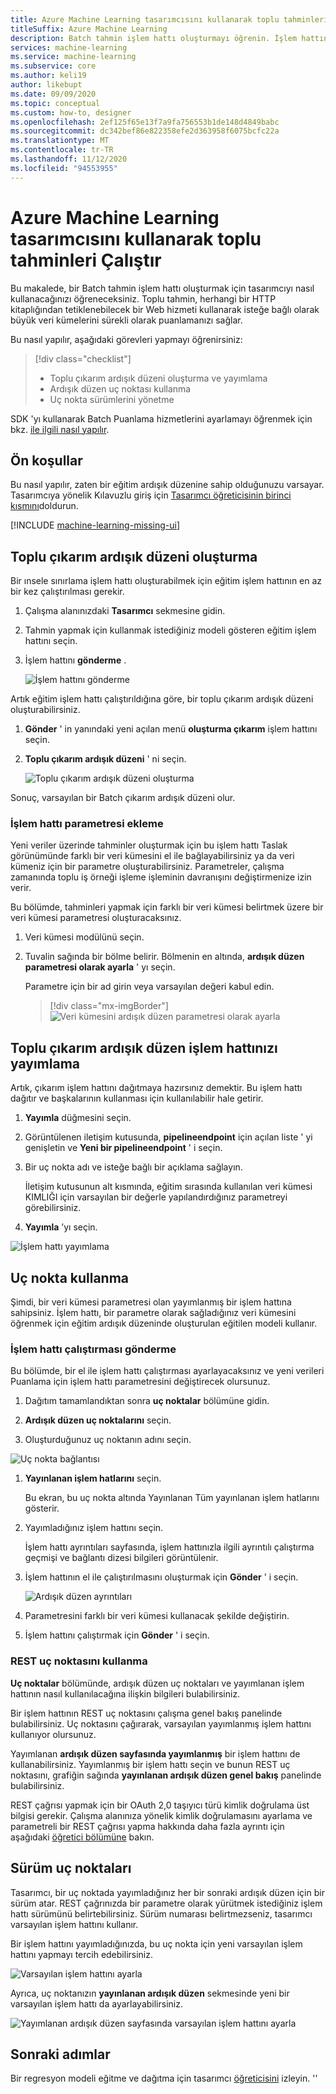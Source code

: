 ```yaml
---
title: Azure Machine Learning tasarımcısını kullanarak toplu tahminleri Çalıştır
titleSuffix: Azure Machine Learning
description: Batch tahmin işlem hattı oluşturmayı öğrenin. İşlem hattını parametreli bir Web hizmeti olarak dağıtın ve herhangi bir HTTP kitaplığından tetikleyin.
services: machine-learning
ms.service: machine-learning
ms.subservice: core
ms.author: keli19
author: likebupt
ms.date: 09/09/2020
ms.topic: conceptual
ms.custom: how-to, designer
ms.openlocfilehash: 2ef125f65e13f7a9fa756553b1de148d4849babc
ms.sourcegitcommit: dc342bef86e822358efe2d363958f6075bcfc22a
ms.translationtype: MT
ms.contentlocale: tr-TR
ms.lasthandoff: 11/12/2020
ms.locfileid: "94553955"
---
```

# <a name="run-batch-predictions-using-azure-machine-learning-designer"></a>Azure Machine Learning tasarımcısını kullanarak toplu tahminleri Çalıştır


Bu makalede, bir Batch tahmin işlem hattı oluşturmak için tasarımcıyı nasıl kullanacağınızı öğreneceksiniz. Toplu tahmin, herhangi bir HTTP kitaplığından tetiklenebilecek bir Web hizmeti kullanarak isteğe bağlı olarak büyük veri kümelerini sürekli olarak puanlamanızı sağlar.

Bu nasıl yapılır, aşağıdaki görevleri yapmayı öğrenirsiniz:

> [!div class="checklist"]
> * Toplu çıkarım ardışık düzeni oluşturma ve yayımlama
> * Ardışık düzen uç noktası kullanma
> * Uç nokta sürümlerini yönetme

SDK 'yı kullanarak Batch Puanlama hizmetlerini ayarlamayı öğrenmek için bkz. [ile ilgili nasıl yapılır](./tutorial-pipeline-batch-scoring-classification.md).

## <a name="prerequisites"></a>Ön koşullar

Bu nasıl yapılır, zaten bir eğitim ardışık düzenine sahip olduğunuzu varsayar. Tasarımcıya yönelik Kılavuzlu giriş için [Tasarımcı öğreticisinin birinci kısmını](tutorial-designer-automobile-price-train-score.md)doldurun. 

[!INCLUDE [machine-learning-missing-ui](../../includes/machine-learning-missing-ui.md)]

## <a name="create-a-batch-inference-pipeline"></a>Toplu çıkarım ardışık düzeni oluşturma

Bir ınsele sınırlama işlem hattı oluşturabilmek için eğitim işlem hattının en az bir kez çalıştırılması gerekir.

1. Çalışma alanınızdaki **Tasarımcı** sekmesine gidin.

1. Tahmin yapmak için kullanmak istediğiniz modeli gösteren eğitim işlem hattını seçin.

1. İşlem hattını **gönderme** .

    ![İşlem hattını gönderme](./media/how-to-run-batch-predictions-designer/run-training-pipeline.png)

Artık eğitim işlem hattı çalıştırıldığına göre, bir toplu çıkarım ardışık düzeni oluşturabilirsiniz.

1. **Gönder** ' in yanındaki yeni açılan menü **oluşturma çıkarım** işlem hattını seçin.

1. **Toplu çıkarım ardışık düzeni** ' ni seçin.

    ![Toplu çıkarım ardışık düzeni oluşturma](./media/how-to-run-batch-predictions-designer/create-batch-inference.png)
    
Sonuç, varsayılan bir Batch çıkarım ardışık düzeni olur. 

### <a name="add-a-pipeline-parameter"></a>İşlem hattı parametresi ekleme

Yeni veriler üzerinde tahminler oluşturmak için bu işlem hattı Taslak görünümünde farklı bir veri kümesini el ile bağlayabilirsiniz ya da veri kümeniz için bir parametre oluşturabilirsiniz. Parametreler, çalışma zamanında toplu iş örneği işleme işleminin davranışını değiştirmenize izin verir.

Bu bölümde, tahminleri yapmak için farklı bir veri kümesi belirtmek üzere bir veri kümesi parametresi oluşturacaksınız.

1. Veri kümesi modülünü seçin.

1. Tuvalin sağında bir bölme belirir. Bölmenin en altında, **ardışık düzen parametresi olarak ayarla** ' yı seçin.
   
    Parametre için bir ad girin veya varsayılan değeri kabul edin.

    > [!div class="mx-imgBorder"]
    > ![Veri kümesini ardışık düzen parametresi olarak ayarla](./media/how-to-run-batch-predictions-designer/set-dataset-as-pipeline-parameter.png)

## <a name="publish-your-batch-inference-pipeline"></a>Toplu çıkarım ardışık düzen işlem hattınızı yayımlama

Artık, çıkarım işlem hattını dağıtmaya hazırsınız demektir. Bu işlem hattı dağıtır ve başkalarının kullanması için kullanılabilir hale getirir.

1. **Yayımla** düğmesini seçin.

1. Görüntülenen iletişim kutusunda, **pipelineendpoint** için açılan liste ' yi genişletin ve **Yeni bir pipelineendpoint** ' i seçin.

1. Bir uç nokta adı ve isteğe bağlı bir açıklama sağlayın.

    İletişim kutusunun alt kısmında, eğitim sırasında kullanılan veri kümesi KIMLIĞI için varsayılan bir değerle yapılandırdığınız parametreyi görebilirsiniz.

1. **Yayımla** ’yı seçin.

![İşlem hattı yayımlama](./media/how-to-run-batch-predictions-designer/publish-inference-pipeline.png)


## <a name="consume-an-endpoint"></a>Uç nokta kullanma

Şimdi, bir veri kümesi parametresi olan yayımlanmış bir işlem hattına sahipsiniz. İşlem hattı, bir parametre olarak sağladığınız veri kümesini öğrenmek için eğitim ardışık düzeninde oluşturulan eğitilen modeli kullanır.

### <a name="submit-a-pipeline-run"></a>İşlem hattı çalıştırması gönderme 

Bu bölümde, bir el ile işlem hattı çalıştırması ayarlayacaksınız ve yeni verileri Puanlama için işlem hattı parametresini değiştirecek olursunuz. 

1. Dağıtım tamamlandıktan sonra **uç noktalar** bölümüne gidin.

1. **Ardışık düzen uç noktalarını** seçin.

1. Oluşturduğunuz uç noktanın adını seçin.

![Uç nokta bağlantısı](./media/how-to-run-batch-predictions-designer/manage-endpoints.png)

1. **Yayınlanan işlem hatlarını** seçin.

    Bu ekran, bu uç nokta altında Yayınlanan Tüm yayınlanan işlem hatlarını gösterir.

1. Yayımladığınız işlem hattını seçin.

    İşlem hattı ayrıntıları sayfasında, işlem hattınızla ilgili ayrıntılı çalıştırma geçmişi ve bağlantı dizesi bilgileri görüntülenir. 
    
1. İşlem hattının el ile çalıştırılmasını oluşturmak için **Gönder** ' i seçin.

    ![Ardışık düzen ayrıntıları](./media/how-to-run-batch-predictions-designer/submit-manual-run.png)
    
1. Parametresini farklı bir veri kümesi kullanacak şekilde değiştirin.
    
1. İşlem hattını çalıştırmak için **Gönder** ' i seçin.

### <a name="use-the-rest-endpoint"></a>REST uç noktasını kullanma

**Uç noktalar** bölümünde, ardışık düzen uç noktaları ve yayımlanan işlem hattının nasıl kullanılacağına ilişkin bilgileri bulabilirsiniz.

Bir işlem hattının REST uç noktasını çalışma genel bakış panelinde bulabilirsiniz. Uç noktasını çağırarak, varsayılan yayımlanmış işlem hattını kullanıyor olursunuz.

Yayımlanan **ardışık düzen sayfasında yayımlanmış** bir işlem hattını de kullanabilirsiniz. Yayımlanmış bir işlem hattı seçin ve bunun REST uç noktasını, grafiğin sağında **yayınlanan ardışık düzen genel bakış** panelinde bulabilirsiniz. 

REST çağrısı yapmak için bir OAuth 2,0 taşıyıcı türü kimlik doğrulama üst bilgisi gerekir. Çalışma alanınıza yönelik kimlik doğrulamasını ayarlama ve parametreli bir REST çağrısı yapma hakkında daha fazla ayrıntı için aşağıdaki [öğretici bölümüne](tutorial-pipeline-batch-scoring-classification.md#publish-and-run-from-a-rest-endpoint) bakın.

## <a name="versioning-endpoints"></a>Sürüm uç noktaları

Tasarımcı, bir uç noktada yayımladığınız her bir sonraki ardışık düzen için bir sürüm atar. REST çağrınızda bir parametre olarak yürütmek istediğiniz işlem hattı sürümünü belirtebilirsiniz. Sürüm numarası belirtmezseniz, tasarımcı varsayılan işlem hattını kullanır.

Bir işlem hattını yayımladığınızda, bu uç nokta için yeni varsayılan işlem hattını yapmayı tercih edebilirsiniz.

![Varsayılan işlem hattını ayarla](./media/how-to-run-batch-predictions-designer/set-default-pipeline.png)

Ayrıca, uç noktanızın **yayınlanan ardışık düzen** sekmesinde yeni bir varsayılan işlem hattı da ayarlayabilirsiniz.

![Yayımlanan ardışık düzen sayfasında varsayılan işlem hattını ayarla](./media/how-to-run-batch-predictions-designer/set-new-default-pipeline.png)

## <a name="next-steps"></a>Sonraki adımlar

Bir regresyon modeli eğitme ve dağıtma için tasarımcı [öğreticisini](tutorial-designer-automobile-price-train-score.md) izleyin.
''